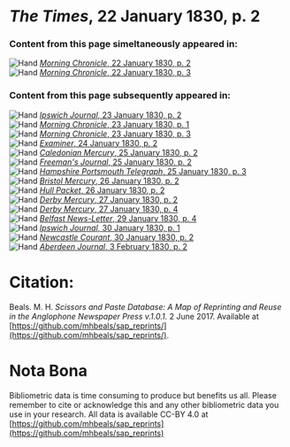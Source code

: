# *The Times*, 22 January 1830, p. 2  
  
### Content from this page simeltaneously appeared in:  
![Hand](http://scissorsandpaste.net/wp-content/uploads/2017/06/smallhandpointer.png) [*Morning Chronicle*, 22 January 1830, p. 2](https://mhbeals.github.io/sap_html/Morning-Chronicle/Morning-Chronicle-22-January-1830-p-2)  
![Hand](http://scissorsandpaste.net/wp-content/uploads/2017/06/smallhandpointer.png) [*Morning Chronicle*, 22 January 1830, p. 3](https://mhbeals.github.io/sap_html/Morning-Chronicle/Morning-Chronicle-22-January-1830-p-3)  
  
### Content from this page subsequently appeared in:  
![Hand](http://scissorsandpaste.net/wp-content/uploads/2017/06/smallhandpointer.png) [*Ipswich Journal*, 23 January 1830, p. 2](https://mhbeals.github.io/sap_html/Ipswich-Journal/Ipswich-Journal-23-January-1830-p-2)  
![Hand](http://scissorsandpaste.net/wp-content/uploads/2017/06/smallhandpointer.png) [*Morning Chronicle*, 23 January 1830, p. 1](https://mhbeals.github.io/sap_html/Morning-Chronicle/Morning-Chronicle-23-January-1830-p-1)  
![Hand](http://scissorsandpaste.net/wp-content/uploads/2017/06/smallhandpointer.png) [*Morning Chronicle*, 23 January 1830, p. 3](https://mhbeals.github.io/sap_html/Morning-Chronicle/Morning-Chronicle-23-January-1830-p-3)  
![Hand](http://scissorsandpaste.net/wp-content/uploads/2017/06/smallhandpointer.png) [*Examiner*, 24 January 1830, p. 2](https://mhbeals.github.io/sap_html/Examiner/Examiner-24-January-1830-p-2)  
![Hand](http://scissorsandpaste.net/wp-content/uploads/2017/06/smallhandpointer.png) [*Caledonian Mercury*, 25 January 1830, p. 2](https://mhbeals.github.io/sap_html/Caledonian-Mercury/Caledonian-Mercury-25-January-1830-p-2)  
![Hand](http://scissorsandpaste.net/wp-content/uploads/2017/06/smallhandpointer.png) [*Freeman's Journal*, 25 January 1830, p. 2](https://mhbeals.github.io/sap_html/Freeman's-Journal/Freeman's-Journal-25-January-1830-p-2)  
![Hand](http://scissorsandpaste.net/wp-content/uploads/2017/06/smallhandpointer.png) [*Hampshire Portsmouth Telegraph*, 25 January 1830, p. 3](https://mhbeals.github.io/sap_html/Hampshire-Portsmouth-Telegraph/Hampshire-Portsmouth-Telegraph-25-January-1830-p-3)  
![Hand](http://scissorsandpaste.net/wp-content/uploads/2017/06/smallhandpointer.png) [*Bristol Mercury*, 26 January 1830, p. 2](https://mhbeals.github.io/sap_html/Bristol-Mercury/Bristol-Mercury-26-January-1830-p-2)  
![Hand](http://scissorsandpaste.net/wp-content/uploads/2017/06/smallhandpointer.png) [*Hull Packet*, 26 January 1830, p. 2](https://mhbeals.github.io/sap_html/Hull-Packet/Hull-Packet-26-January-1830-p-2)  
![Hand](http://scissorsandpaste.net/wp-content/uploads/2017/06/smallhandpointer.png) [*Derby Mercury*, 27 January 1830, p. 2](https://mhbeals.github.io/sap_html/Derby-Mercury/Derby-Mercury-27-January-1830-p-2)  
![Hand](http://scissorsandpaste.net/wp-content/uploads/2017/06/smallhandpointer.png) [*Derby Mercury*, 27 January 1830, p. 4](https://mhbeals.github.io/sap_html/Derby-Mercury/Derby-Mercury-27-January-1830-p-4)  
![Hand](http://scissorsandpaste.net/wp-content/uploads/2017/06/smallhandpointer.png) [*Belfast News-Letter*, 29 January 1830, p. 4](https://mhbeals.github.io/sap_html/Belfast-News-Letter/Belfast-News-Letter-29-January-1830-p-4)  
![Hand](http://scissorsandpaste.net/wp-content/uploads/2017/06/smallhandpointer.png) [*Ipswich Journal*, 30 January 1830, p. 1](https://mhbeals.github.io/sap_html/Ipswich-Journal/Ipswich-Journal-30-January-1830-p-1)  
![Hand](http://scissorsandpaste.net/wp-content/uploads/2017/06/smallhandpointer.png) [*Newcastle Courant*, 30 January 1830, p. 2](https://mhbeals.github.io/sap_html/Newcastle-Courant/Newcastle-Courant-30-January-1830-p-2)  
![Hand](http://scissorsandpaste.net/wp-content/uploads/2017/06/smallhandpointer.png) [*Aberdeen Journal*, 3 February 1830, p. 2](https://mhbeals.github.io/sap_html/Aberdeen-Journal/Aberdeen-Journal-3-February-1830-p-2)  


# Citation: 

Beals. M. H. *Scissors and Paste Database: A Map of Reprinting and Reuse in the Anglophone Newspaper Press v.1.0.1.* 2 June 2017. Available at [https://github.com/mhbeals/sap_reprints/](https://github.com/mhbeals/sap_reprints/). 

# Nota Bona

Bibliometric data is time consuming to produce but benefits us all. Please remember to cite or acknowledge this and any other bibliometric data you use in your research. All data is available CC-BY 4.0 at [https://github.com/mhbeals/sap_reprints](https://github.com/mhbeals/sap_reprints)